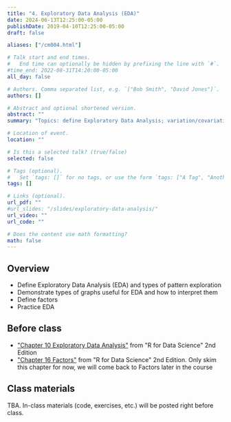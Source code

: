 ```yaml
---
title: "4. Exploratory Data Analysis (EDA)"
date: 2024-06-13T12:25:00-05:00
publishDate: 2019-04-10T12:25:00-05:00
draft: false

aliases: ["/cm004.html"]

# Talk start and end times.
#   End time can optionally be hidden by prefixing the line with `#`.
#time_end: 2022-08-31T14:20:00-05:00
all_day: false

# Authors. Comma separated list, e.g. `["Bob Smith", "David Jones"]`.
authors: []

# Abstract and optional shortened version.
abstract: ""
summary: "Topics: define Exploratory Data Analysis; variation/covariation with EDA; intro to factors."

# Location of event.
location: ""

# Is this a selected talk? (true/false)
selected: false

# Tags (optional).
#   Set `tags: []` for no tags, or use the form `tags: ["A Tag", "Another Tag"]` for one or more tags.
tags: []

# Links (optional).
url_pdf: ""
#url_slides: "/slides/exploratory-data-analysis/"
url_video: ""
url_code: ""

# Does the content use math formatting?
math: false
---
```




## Overview

* Define Exploratory Data Analysis (EDA) and types of pattern exploration
* Demonstrate types of graphs useful for EDA and how to interpret them
* Define factors
* Practice EDA


## Before class

* ["Chapter 10 Exploratory Data Analysis"](https://r4ds.hadley.nz/eda) from "R for Data Science" 2nd Edition
* ["Chapter 16 Factors"](https://r4ds.hadley.nz/factors) from "R for Data Science" 2nd Edition. Only skim this chapter for now, we will come back to Factors later in the course  


## Class materials

TBA. In-class materials (code, exercises, etc.) will be posted right before class.

<!--
* Run the code below in your console to download today’s materials: `usethis::use_course("css-materials/exploratory-data-analysis")`
-->


<!--
* [Exploratory data analysis](/notes/exploratory-data-analysis/)
* [Practice exploring college education data](/notes/exploratory-data-analysis-practice/)

## Additional resources

* Antony Unwin [Graphical Data Analysis with R](https://catalog.lib.uchicago.edu/vufind/Record/11609643#). It covers a range of graphical methods for data exploration and analysis; draws on packages beyond `ggplot2` for statistical graphics.
* Cheat Sheet [Data visualization with ggplot2](https://raw.githubusercontent.com/rstudio/cheatsheets/main/data-visualization.pdf)

* From the lecture on data wrangling, on factors: [Practice transforming and visualizing factors](/notes/factors-exercise/)
-->
